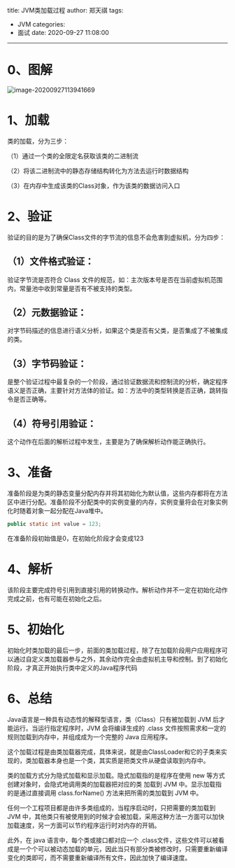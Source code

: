 title: JVM类加载过程
author: 郑天祺
tags:
  - JVM
categories:
  - 面试
date: 2020-09-27 11:08:00

---

# 0、图解

![image-20200927113941669](/img/JVM类加载过程.png)

# 1、加载

类的加载，分为三步：

（1）通过一个类的全限定名获取该类的二进制流

（2）将该二进制流中的静态存储结构转化为方法去运行时数据结构

（3）在内存中生成该类的Class对象，作为该类的数据访问入口

# 2、验证

验证的目的是为了确保Class文件的字节流的信息不会危害到虚拟机，分为四步：

## （1）文件格式验证：

验证字节流是否符合 Class 文件的规范，如：主次版本号是否在当前虚拟机范围内，常量池中收到常量是否有不被支持的类型。

## （2）元数据验证：

对字节码描述的信息进行语义分析，如果这个类是否有父类，是否集成了不被集成的类。

## （3）字节码验证：

是整个验证过程中最复杂的一个阶段，通过验证数据流和控制流的分析，确定程序语义是否正确，主要针对方法体的验证。如：方法中的类型转换是否正确，跳转指令是否正确等。

## （4）符号引用验证：

这个动作在后面的解析过程中发生，主要是为了确保解析动作能正确执行。

# 3、准备

准备阶段是为类的静态变量分配内存并将其初始化为默认值，这些内存都将在方法区中进行分配。准备阶段不分配类中的实例变量的内存，实例变量将会在对象实例化时随着对象一起分配在Java堆中。

```java
public static int value = 123; 
```

在准备阶段初始值是0，在初始化阶段才会变成123

# 4、解析

该阶段主要完成符号引用到直接引用的转换动作。解析动作并不一定在初始化动作完成之前，也有可能在初始化之后。

# 5、初始化

初始化时类加载的最后一步，前面的类加载过程，除了在加载阶段用户应用程序可以通过自定义类加载器参与之外，其余动作完全由虚拟机主导和控制。到了初始化阶段，才真正开始执行类中定义的Java程序代码

# 6、总结

Java语言是一种具有动态性的解释型语言，类（Class）只有被加载到 JVM 后才能运行。当运行指定程序时，JVM 会将编译生成的 .class 文件按照需求和一定的规则加载到内存中，并组成成为一个完整的 Java 应用程序。

这个加载过程是由类加载器完成，具体来说，就是由ClassLoader和它的子类来实现的，类加载器本身也是一个类，其实质是把类文件从硬盘读取到内存中。

类的加载方式分为隐式加载和显示加载。隐式加载指的是程序在使用 new 等方式创建对象时，会隐式地调用类的加载器把对应的类 加载到 JVM 中。显示加载指的是通过直接调用 class.forName() 方法来把所需的类加载到 JVM 中。

任何一个工程项目都是由许多类组成的，当程序启动时，只把需要的类加载到 JVM 中，其他类只有被使用到的时候才会被加载，采用这种方法一方面可以加快加载速度，另一方面可以节约程序运行时对内存的开销。

此外，在 java 语言中，每个类或接口都对应一个 .class文件，这些文件可以被看成是一个个可以被动态加载的单元，因此当只有部分类被修改时，只需要重新编译变化的类即可，而不需要重新编译所有文件，因此加快了编译速度。

